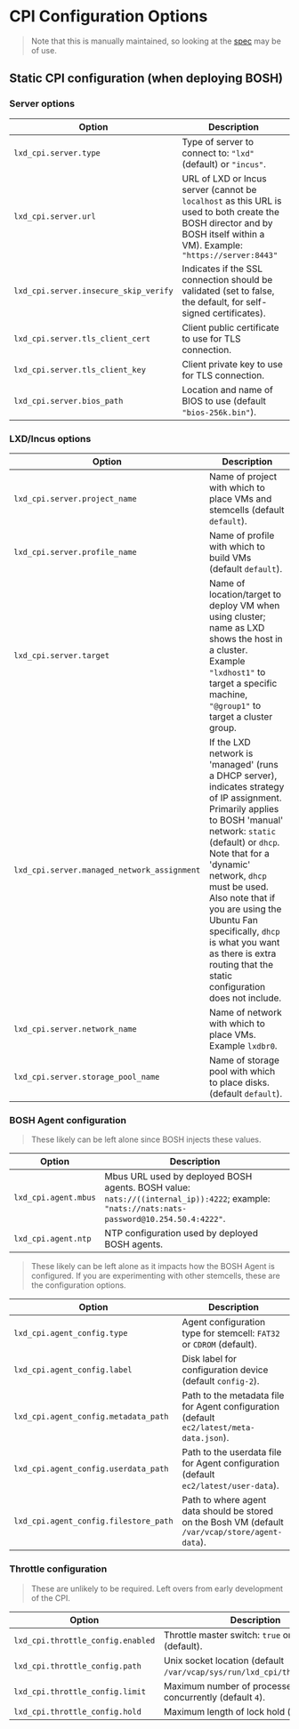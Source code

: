 # CPI Configuration Options

> Note that this is manually maintained, so looking at the [spec](../jobs/lxd_cpi/spec) may be of use.

## Static CPI configuration (when deploying BOSH)

### Server options

| Option | Description |
| --- | --- |
| `lxd_cpi.server.type` | Type of server to connect to: `"lxd"` (default) or `"incus"`. |
| `lxd_cpi.server.url` | URL of LXD or Incus server (cannot be `localhost` as this URL is used to both create the BOSH director and by BOSH itself within a VM). Example: `"https://server:8443"` |
| `lxd_cpi.server.insecure_skip_verify` | Indicates if the SSL connection should be validated (set to false, the default, for self-signed certificates). |
| `lxd_cpi.server.tls_client_cert` | Client public certificate to use for TLS connection. |
| `lxd_cpi.server.tls_client_key` | Client private key to use for TLS connection. |
| `lxd_cpi.server.bios_path` | Location and name of BIOS to use (default `"bios-256k.bin"`). |

### LXD/Incus options

| Option | Description |
| --- | --- |
| `lxd_cpi.server.project_name` | Name of project with which to place VMs and stemcells (default `default`). |
| `lxd_cpi.server.profile_name` | Name of profile with which to build VMs (default `default`). |
| `lxd_cpi.server.target` | Name of location/target to deploy VM when using cluster; name as LXD shows the host in a cluster. Example `"lxdhost1"` to target a specific machine, `"@group1"` to target a cluster group. |
| `lxd_cpi.server.managed_network_assignment` | If the LXD network is 'managed' (runs a DHCP server), indicates strategy of IP assignment. Primarily applies to BOSH 'manual' network: `static` (default) or `dhcp`. Note that for a 'dynamic' network, `dhcp` must be used. Also note that if you are using the Ubuntu Fan specifically, `dhcp` is what you want as there is extra routing that the static configuration does not include. |
| `lxd_cpi.server.network_name` | Name of network with which to place VMs. Example `lxdbr0`. |
| `lxd_cpi.server.storage_pool_name` | Name of storage pool with which to place disks. (default `default`). |

### BOSH Agent configuration

> These likely can be left alone since BOSH injects these values.

| Option | Description |
| --- | --- |
| `lxd_cpi.agent.mbus` | Mbus URL used by deployed BOSH agents. BOSH value: `nats://((internal_ip)):4222`; example: `"nats://nats:nats-password@10.254.50.4:4222"`. |
| `lxd_cpi.agent.ntp` | NTP configuration used by deployed BOSH agents. |

> These likely can be left alone as it impacts how the BOSH Agent is configured. If you are experimenting with other stemcells, these are the configuration options.

| Option | Description |
| --- | --- |
| `lxd_cpi.agent_config.type` | Agent configuration type for stemcell: `FAT32` or `CDROM` (default). |
| `lxd_cpi.agent_config.label` | Disk label for configuration device (default `config-2`). |
| `lxd_cpi.agent_config.metadata_path` | Path to the metadata file for Agent configuration (default `ec2/latest/meta-data.json`). |
| `lxd_cpi.agent_config.userdata_path` | Path to the userdata file for Agent configuration (default `ec2/latest/user-data`). |
| `lxd_cpi.agent_config.filestore_path` | Path to where agent data should be stored on the Bosh VM (default `/var/vcap/store/agent-data`). |

### Throttle configuration

> These are unlikely to be required. Left overs from early development of the CPI.

| Option | Description |
| --- | --- |
| `lxd_cpi.throttle_config.enabled` | Throttle master switch: `true` or `false` (default). |
| `lxd_cpi.throttle_config.path` | Unix socket location (default `/var/vcap/sys/run/lxd_cpi/throttle.sock`). |
| `lxd_cpi.throttle_config.limit` | Maximum number of processes to allow concurrently (default `4`). |
| `lxd_cpi.throttle_config.hold` | Maximum length of lock hold (default `2m`). |
